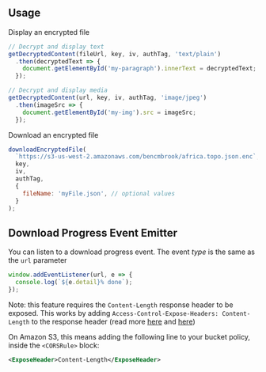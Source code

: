## Usage
Display an encrypted file
```js
// Decrypt and display text
getDecryptedContent(fileUrl, key, iv, authTag, 'text/plain')
  .then(decryptedText => {
    document.getElementById('my-paragraph').innerText = decryptedText;
  });

// Decrypt and display media
getDecryptedContent(url, key, iv, authTag, 'image/jpeg')
  .then(imageSrc => {
    document.getElementById('my-img').src = imageSrc;
  });
```

Download an encrypted file
```js
downloadEncryptedFile(
  `https://s3-us-west-2.amazonaws.com/bencmbrook/africa.topo.json.enc`,
  key,
  iv,
  authTag,
  {
    fileName: 'myFile.json', // optional values
  }
);
```

## Download Progress Event Emitter

You can listen to a download progress event. The event _type_ is the same as the `url` parameter

```js
window.addEventListener(url, e => {
  console.log(`${e.detail}% done`);
});
```

Note: this feature requires the `Content-Length` response header to be exposed. This works by adding `Access-Control-Expose-Headers: Content-Length` to the response header (read more [here](https://www.html5rocks.com/en/tutorials/cors/) and [here](https://developer.mozilla.org/en-US/docs/Web/HTTP/Headers/Access-Control-Expose-Headers))

On Amazon S3, this means adding the following line to your bucket policy, inside the `<CORSRule>` block:

```xml
<ExposeHeader>Content-Length</ExposeHeader>
```